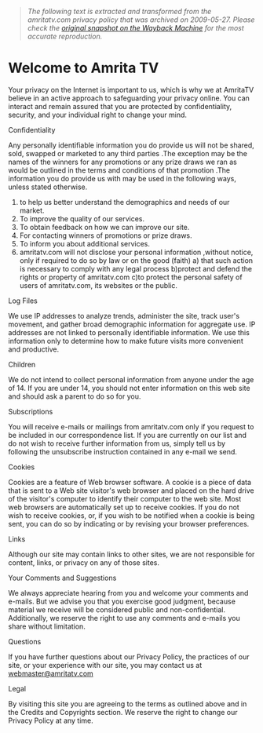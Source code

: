 > *The following text is extracted and transformed from the amritatv.com privacy policy that was archived on 2009-05-27. Please check the [original snapshot on the Wayback Machine](https://web.archive.org/web/20090527092945id_/http%3A//www.amritatv.com/html/privacypolicy.php) for the most accurate reproduction.*

# Welcome to Amrita TV

Your privacy on the Internet is important to us, which is why we at AmritaTV believe in an active approach to safeguarding your privacy online. You can interact and remain assured that you are protected by confidentiality, security, and your individual right to change your mind. 

Confidentiality   
  
Any personally identifiable information you do provide us will not be shared, sold, swapped or marketed to any third parties .The exception may be the names of the winners for any promotions or any prize draws we ran as would be outlined in the terms and conditions of that promotion .The information you do provide us with may be used in the following ways, unless stated otherwise. 

1) to help us better understand the demographics and needs of our market.  
2) To improve the quality of our services.  
3) To obtain feedback on how we can improve our site.  
4) For contacting winners of promotions or prize draws.  
5) To inform you about additional services.  
6) amritatv.com will not disclose your personal information ,without notice, only if required to do so by law or on the good (faith) a) that such action is necessary to comply with any legal process b)protect and defend the rights or property of amritatv.com c)to protect the personal safety of users of amritatv.com, its websites or the public.   
  
  
Log Files   
  
We use IP addresses to analyze trends, administer the site, track user's movement, and gather broad demographic information for aggregate use. IP addresses are not linked to personally identifiable information. We use this information only to determine how to make future visits more convenient and productive.   
  
Children   
  
We do not intend to collect personal information from anyone under the age of 14. If you are under 14, you should not enter information on this web site and should ask a parent to do so for you.   
  
Subscriptions   
  
You will receive e-mails or mailings from amritatv.com only if you request to be included in our correspondence list. If you are currently on our list and do not wish to receive further information from us, simply tell us by following the unsubscribe instruction contained in any e-mail we send.   
  
Cookies  
  
Cookies are a feature of Web browser software. A cookie is a piece of data that is sent to a Web site visitor's web browser and placed on the hard drive of the visitor's computer to identify their computer to the web site. Most web browsers are automatically set up to receive cookies. If you do not wish to receive cookies, or, if you wish to be notified when a cookie is being sent, you can do so by indicating or by revising your browser preferences.   
  
Links   
  
Although our site may contain links to other sites, we are not responsible for content, links, or privacy on any of those sites.   
  
Your Comments and Suggestions   
  
We always appreciate hearing from you and welcome your comments and e-mails. But we advise you that you exercise good judgment, because material we receive will be considered public and non-confidential. Additionally, we reserve the right to use any comments and e-mails you share without limitation.   
  
Questions   
  
If you have further questions about our Privacy Policy, the practices of our site, or your experience with our site, you may contact us at webmaster@amritatv.com   
  
Legal   
  
By visiting this site you are agreeing to the terms as outlined above and in the Credits and Copyrights section. We reserve the right to change our Privacy Policy at any time. 
